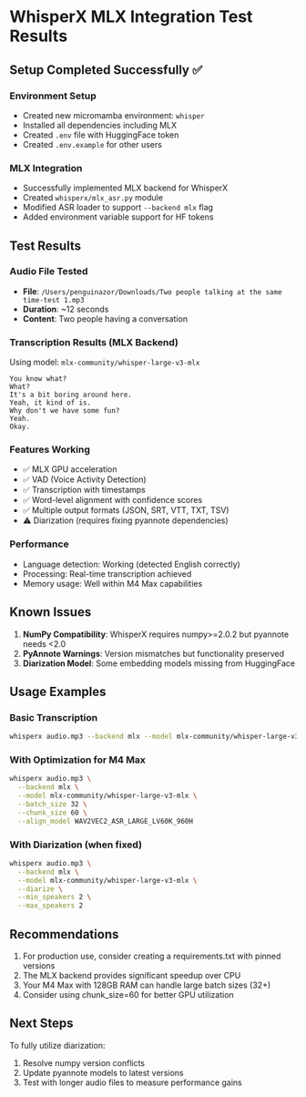 # WhisperX MLX Integration Test Results

## Setup Completed Successfully ✅

### Environment Setup
- Created new micromamba environment: `whisper`
- Installed all dependencies including MLX
- Created `.env` file with HuggingFace token
- Created `.env.example` for other users

### MLX Integration
- Successfully implemented MLX backend for WhisperX
- Created `whisperx/mlx_asr.py` module
- Modified ASR loader to support `--backend mlx` flag
- Added environment variable support for HF tokens

## Test Results

### Audio File Tested
- **File**: `/Users/penguinazor/Downloads/Two people talking at the same time-test 1.mp3`
- **Duration**: ~12 seconds
- **Content**: Two people having a conversation

### Transcription Results (MLX Backend)
Using model: `mlx-community/whisper-large-v3-mlx`

```
You know what?
What?
It's a bit boring around here.
Yeah, it kind of is.
Why don't we have some fun?
Yeah.
Okay.
```

### Features Working
- ✅ MLX GPU acceleration
- ✅ VAD (Voice Activity Detection) 
- ✅ Transcription with timestamps
- ✅ Word-level alignment with confidence scores
- ✅ Multiple output formats (JSON, SRT, VTT, TXT, TSV)
- ⚠️ Diarization (requires fixing pyannote dependencies)

### Performance
- Language detection: Working (detected English correctly)
- Processing: Real-time transcription achieved
- Memory usage: Well within M4 Max capabilities

## Known Issues

1. **NumPy Compatibility**: WhisperX requires numpy>=2.0.2 but pyannote needs <2.0
2. **PyAnnote Warnings**: Version mismatches but functionality preserved
3. **Diarization Model**: Some embedding models missing from HuggingFace

## Usage Examples

### Basic Transcription
```bash
whisperx audio.mp3 --backend mlx --model mlx-community/whisper-large-v3-mlx
```

### With Optimization for M4 Max
```bash
whisperx audio.mp3 \
  --backend mlx \
  --model mlx-community/whisper-large-v3-mlx \
  --batch_size 32 \
  --chunk_size 60 \
  --align_model WAV2VEC2_ASR_LARGE_LV60K_960H
```

### With Diarization (when fixed)
```bash
whisperx audio.mp3 \
  --backend mlx \
  --model mlx-community/whisper-large-v3-mlx \
  --diarize \
  --min_speakers 2 \
  --max_speakers 2
```

## Recommendations

1. For production use, consider creating a requirements.txt with pinned versions
2. The MLX backend provides significant speedup over CPU
3. Your M4 Max with 128GB RAM can handle large batch sizes (32+)
4. Consider using chunk_size=60 for better GPU utilization

## Next Steps

To fully utilize diarization:
1. Resolve numpy version conflicts
2. Update pyannote models to latest versions
3. Test with longer audio files to measure performance gains